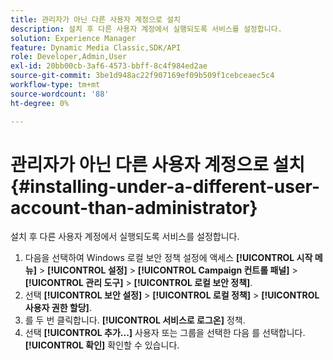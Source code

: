 ```yaml
---
title: 관리자가 아닌 다른 사용자 계정으로 설치
description: 설치 후 다른 사용자 계정에서 실행되도록 서비스를 설정합니다.
solution: Experience Manager
feature: Dynamic Media Classic,SDK/API
role: Developer,Admin,User
exl-id: 20bb00cb-3af6-4573-bbff-8c4f984ed2ae
source-git-commit: 3be1d948ac22f907169ef09b509f1cebceaec5c4
workflow-type: tm+mt
source-wordcount: '88'
ht-degree: 0%

---
```


# 관리자가 아닌 다른 사용자 계정으로 설치{#installing-under-a-different-user-account-than-administrator}

설치 후 다른 사용자 계정에서 실행되도록 서비스를 설정합니다.

1. 다음을 선택하여 Windows 로컬 보안 정책 설정에 액세스 **[!UICONTROL 시작 메뉴]** > **[!UICONTROL 설정]** > **[!UICONTROL Campaign 컨트롤 패널]** > **[!UICONTROL 관리 도구]** > **[!UICONTROL 로컬 보안 정책]**.
1. 선택 **[!UICONTROL 보안 설정]** > **[!UICONTROL 로컬 정책]** > **[!UICONTROL 사용자 권한 할당]**.
1. 를 두 번 클릭합니다. **[!UICONTROL 서비스로 로그온]** 정책.
1. 선택 **[!UICONTROL 추가...]** 사용자 또는 그룹을 선택한 다음 를 선택합니다. **[!UICONTROL 확인]** 확인할 수 있습니다.

